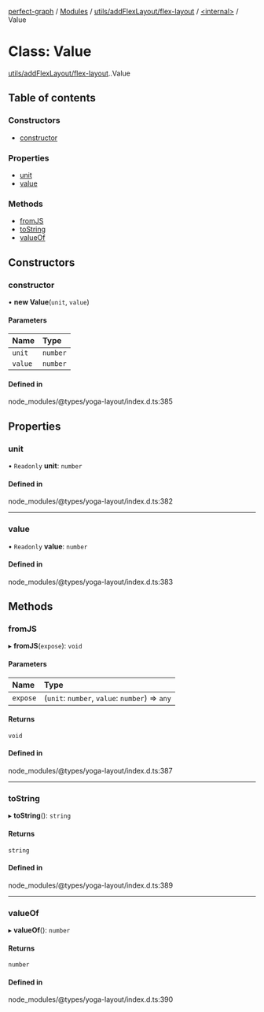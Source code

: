 [perfect-graph](../README.md) / [Modules](../modules.md) / [utils/addFlexLayout/flex-layout](../modules/utils_addFlexLayout_flex_layout.md) / [<internal\>](../modules/utils_addFlexLayout_flex_layout._internal_.md) / Value

# Class: Value

[utils/addFlexLayout/flex-layout](../modules/utils_addFlexLayout_flex_layout.md).[<internal>](../modules/utils_addFlexLayout_flex_layout._internal_.md).Value

## Table of contents

### Constructors

- [constructor](utils_addFlexLayout_flex_layout._internal_.Value.md#constructor)

### Properties

- [unit](utils_addFlexLayout_flex_layout._internal_.Value.md#unit)
- [value](utils_addFlexLayout_flex_layout._internal_.Value.md#value)

### Methods

- [fromJS](utils_addFlexLayout_flex_layout._internal_.Value.md#fromjs)
- [toString](utils_addFlexLayout_flex_layout._internal_.Value.md#tostring)
- [valueOf](utils_addFlexLayout_flex_layout._internal_.Value.md#valueof)

## Constructors

### constructor

• **new Value**(`unit`, `value`)

#### Parameters

| Name | Type |
| :------ | :------ |
| `unit` | `number` |
| `value` | `number` |

#### Defined in

node_modules/@types/yoga-layout/index.d.ts:385

## Properties

### unit

• `Readonly` **unit**: `number`

#### Defined in

node_modules/@types/yoga-layout/index.d.ts:382

___

### value

• `Readonly` **value**: `number`

#### Defined in

node_modules/@types/yoga-layout/index.d.ts:383

## Methods

### fromJS

▸ **fromJS**(`expose`): `void`

#### Parameters

| Name | Type |
| :------ | :------ |
| `expose` | (`unit`: `number`, `value`: `number`) => `any` |

#### Returns

`void`

#### Defined in

node_modules/@types/yoga-layout/index.d.ts:387

___

### toString

▸ **toString**(): `string`

#### Returns

`string`

#### Defined in

node_modules/@types/yoga-layout/index.d.ts:389

___

### valueOf

▸ **valueOf**(): `number`

#### Returns

`number`

#### Defined in

node_modules/@types/yoga-layout/index.d.ts:390
